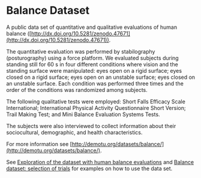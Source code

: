 Balance Dataset
===============

A public data set of quantitative and qualitative evaluations of human balance ([http://dx.doi.org/10.5281/zenodo.47671](http://dx.doi.org/10.5281/zenodo.47671)).  

The quantitative evaluation was performed by stabilography (posturography) using a force platform. We evaluated subjects during standing still for 60 s in four different conditions where vision and the standing surface were manipulated: eyes open on a rigid surface; eyes closed on a rigid surface; eyes open on an unstable surface; eyes closed on an unstable surface. Each condition was performed three times and the order of the conditions was randomized among subjects.  

The following qualitative tests were employed: Short Falls Efficacy Scale International; International Physical Activity Questionnaire Short Version; Trail Making Test; and Mini Balance Evaluation Systems Tests. 

The subjects were also interviewed to collect information about their sociocultural, demographic, and health characteristics.  

For more information see [http://demotu.org/datasets/balance/](http://demotu.org/datasets/balance/).

See [Exploration of the dataset with human balance evaluations](http://nbviewer.jupyter.org/github/demotu/datasets/blob/master/Balance/BalanceDatasetAnalysis.ipynb) and [Balance dataset: selection of trials](http://nbviewer.jupyter.org/github/demotu/datasets/blob/master/Balance/BalanceDatasetSelection.ipynb) for examples on how to use the data set.